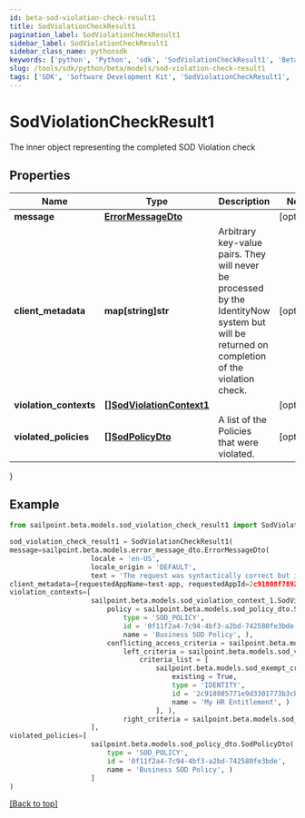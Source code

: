 ```yaml
---
id: beta-sod-violation-check-result1
title: SodViolationCheckResult1
pagination_label: SodViolationCheckResult1
sidebar_label: SodViolationCheckResult1
sidebar_class_name: pythonsdk
keywords: ['python', 'Python', 'sdk', 'SodViolationCheckResult1', 'BetaSodViolationCheckResult1'] 
slug: /tools/sdk/python/beta/models/sod-violation-check-result1
tags: ['SDK', 'Software Development Kit', 'SodViolationCheckResult1', 'BetaSodViolationCheckResult1']
---
```


# SodViolationCheckResult1

The inner object representing the completed SOD Violation check

## Properties

Name | Type | Description | Notes
------------ | ------------- | ------------- | -------------
**message** | [**ErrorMessageDto**](error-message-dto) |  | [optional] 
**client_metadata** | **map[string]str** | Arbitrary key-value pairs. They will never be processed by the IdentityNow system but will be returned on completion of the violation check. | [optional] 
**violation_contexts** | [**[]SodViolationContext1**](sod-violation-context1) |  | [optional] 
**violated_policies** | [**[]SodPolicyDto**](sod-policy-dto) | A list of the Policies that were violated. | [optional] 
}

## Example

```python
from sailpoint.beta.models.sod_violation_check_result1 import SodViolationCheckResult1

sod_violation_check_result1 = SodViolationCheckResult1(
message=sailpoint.beta.models.error_message_dto.ErrorMessageDto(
                    locale = 'en-US', 
                    locale_origin = 'DEFAULT', 
                    text = 'The request was syntactically correct but its content is semantically invalid.', ),
client_metadata={requestedAppName=test-app, requestedAppId=2c91808f7892918f0178b78da4a305a1},
violation_contexts=[
                    sailpoint.beta.models.sod_violation_context_1.SodViolationContext_1(
                        policy = sailpoint.beta.models.sod_policy_dto.SodPolicyDto(
                            type = 'SOD_POLICY', 
                            id = '0f11f2a4-7c94-4bf3-a2bd-742580fe3bde', 
                            name = 'Business SOD Policy', ), 
                        conflicting_access_criteria = sailpoint.beta.models.sod_violation_context_1_conflicting_access_criteria.SodViolationContext_1_conflictingAccessCriteria(
                            left_criteria = sailpoint.beta.models.sod_violation_context_1_conflicting_access_criteria_left_criteria.SodViolationContext_1_conflictingAccessCriteria_leftCriteria(
                                criteria_list = [
                                    sailpoint.beta.models.sod_exempt_criteria_1.SodExemptCriteria_1(
                                        existing = True, 
                                        type = 'IDENTITY', 
                                        id = '2c918085771e9d3301773b3cb66f6398', 
                                        name = 'My HR Entitlement', )
                                    ], ), 
                            right_criteria = sailpoint.beta.models.sod_violation_context_1_conflicting_access_criteria_left_criteria.SodViolationContext_1_conflictingAccessCriteria_leftCriteria(), ), )
                    ],
violated_policies=[
                    sailpoint.beta.models.sod_policy_dto.SodPolicyDto(
                        type = 'SOD_POLICY', 
                        id = '0f11f2a4-7c94-4bf3-a2bd-742580fe3bde', 
                        name = 'Business SOD Policy', )
                    ]
)

```
[[Back to top]](#) 

